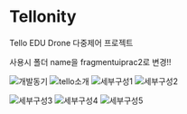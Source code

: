 # Tellonity

Tello EDU Drone 다중제어 프로젝트

사용시 폴더 name을 fragmentuiprac2로 변경!!

![개발동기](https://user-images.githubusercontent.com/49806698/136413651-59bdaf9f-5779-447d-9a49-ec36e1560ff3.PNG)
![tello소개](https://user-images.githubusercontent.com/49806698/136413640-a3e7715a-bb56-4af5-8ed7-73b27e0811d5.PNG)
![세부구성1](https://user-images.githubusercontent.com/49806698/136413660-bb1f6840-cc9f-4d6b-a0c6-c0b87ba89f5e.PNG)
![세부구성2](https://user-images.githubusercontent.com/49806698/136413666-6d0ba58d-baeb-4467-a83f-dbb20b737617.PNG)

![세부구성3](https://user-images.githubusercontent.com/49806698/136413671-33485fb1-f5e1-4b41-944a-06b0de964232.PNG)
![세부구성4](https://user-images.githubusercontent.com/49806698/136413674-f34b48ba-36fd-474c-a17e-241fc5a3c556.PNG)
![세부구성5](https://user-images.githubusercontent.com/49806698/136413684-c65a9fd9-7f46-411d-81d3-26075c3113c3.PNG)
